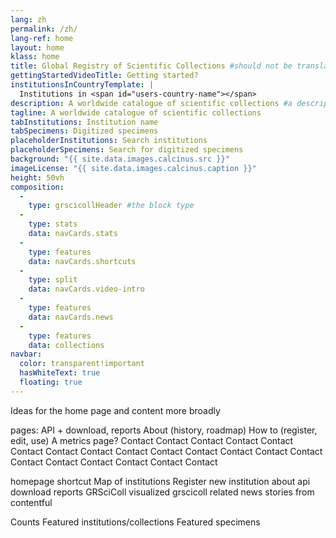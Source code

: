 ```yaml
---
lang: zh
permalink: /zh/
lang-ref: home
layout: home
klass: home
title: Global Registry of Scientific Collections #should not be translated
gettingStartedVideoTitle: Getting started?
institutionsInCountryTemplate: |
  Institutions in <span id="users-country-name"></span>
description: A worldwide catalogue of scientific collections #a descripton for the head element
tagline: A worldwide catalogue of scientific collections
tabInstitutions: Institution name
tabSpecimens: Digitized specimens
placeholderInstitutions: Search institutions
placeholderSpecimens: Search for digitized specimens
background: "{{ site.data.images.calcinus.src }}"
imageLicense: "{{ site.data.images.calcinus.caption }}"
height: 50vh
composition:
  - 
    type: grscicollHeader #the block type
  - 
    type: stats
    data: navCards.stats
  - 
    type: features
    data: navCards.shortcuts
  - 
    type: split
    data: navCards.video-intro
  - 
    type: features
    data: navCards.news
  - 
    type: features
    data: collections
navbar:
  color: transparent!important
  hasWhiteText: true
  floating: true
---
```


Ideas for the home page and content more broadly

pages: API + download, reports About (history, roadmap) How to (register, edit, use) A metrics page? Contact Contact Contact Contact Contact Contact Contact Contact Contact Contact Contact Contact Contact Contact Contact Contact Contact Contact Contact Contact

homepage shortcut Map of institutions Register new institution about api download reports GRSciColl visualized grscicoll related news stories from contentful

Counts Featured institutions/collections Featured specimens

